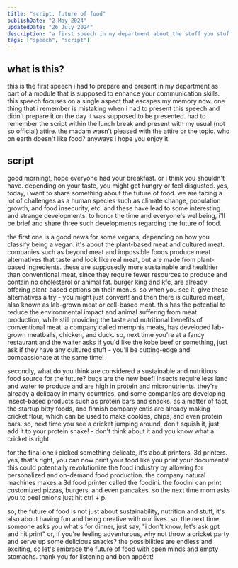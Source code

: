 ```yaml
---
title: "script: future of food"
publishDate: "2 May 2024"
updatedDate: "26 July 2024"
description: "a first speech in my department about the stuff you stuff in"
tags: ["speech", "script"]
---
```


## what is this?

this is the first speech i had to prepare and present in my department as part of a module that is supposed to enhance your communication skills. this speech focuses on a single aspect that escapes my memory now. one thing that i remember is mistaking when i had to present this speech and didn't prepare it on the day it was supposed to be presented. had to remember the script within the lunch break and present with my usual (not so official) attire. the madam wasn't pleased with the attire or the topic. who on earth doesn't like food? anyways i hope you enjoy it.

## script

good morning!,
hope everyone had your breakfast. or i think you shouldn't have. depending on your taste, you might get hungry or feel disgusted. yes, today, i want to share something about the future of food. we are facing a lot of challenges as a human species such as climate change, population growth, and food insecurity, etc. and these have lead to some interesting and strange developments. to honor the time and everyone's wellbeing, i'll be brief and share three such developments regarding the future of food.

the first one is a good news for some vegans, depending on how you classify being a vegan. it's about the plant-based meat and cultured meat. companies such as beyond meat and impossible foods produce meat alternatives that taste and look like real meat, but are made from plant-based ingredients. these are supposedly more sustainable and healthier than conventional meat, since they require fewer resources to produce and contain no cholesterol or animal fat. burger king and kfc, are already offering plant-based options on their menus. so when you see it, give these alternatives a try - you might just convert! and then there is cultured meat, also known as lab-grown meat or cell-based meat. this has the potential to reduce the environmental impact and animal suffering from meat production, while still providing the taste and nutritional benefits of conventional meat. a company called memphis meats, has developed lab-grown meatballs, chicken, and duck. so, next time you're at a fancy restaurant and the waiter asks if you'd like the kobe beef or something, just ask if they have any cultured stuff - you'll be cutting-edge and compassionate at the same time!

secondly, what do you think are considered a sustainable and nutritious food source for the future? bugs are the new beef! insects require less land and water to produce and are high in protein and micronutrients. they're already a delicacy in many countries, and some companies are developing insect-based products such as protein bars and snacks. as a matter of fact, the startup bitty foods, and finnish company entis are already making cricket flour, which can be used to make cookies, chips, and even protein bars. so, next time you see a cricket jumping around, don't squish it, just add it to your protein shake! - don't think about it and you know what a cricket is right.

for the final one i picked something delicate, it's about printers, 3d printers. yes, that's right, you can now print your food like you print your documents! this could potentially revolutionize the food industry by allowing for personalized and on-demand food production. the company natural machines makes a 3d food printer called the foodini. the foodini can print customized pizzas, burgers, and even pancakes. so the next time mom asks you to peel onions just hit ctrl + p.

so, the future of food is not just about sustainability, nutrition and stuff, it's also about having fun and being creative with our lives. so, the next time someone asks you what's for dinner, just say, "i don't know, let's ask gpt and hit print" or, if you're feeling adventurous, why not throw a cricket party and serve up some delicious snacks? the possibilities are endless and exciting, so let's embrace the future of food with open minds and empty stomachs. thank you for listening and bon appétit!
